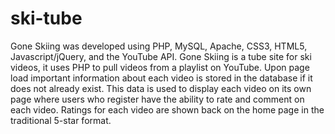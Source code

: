 ski-tube
========
Gone Skiing was developed using PHP, MySQL, Apache, CSS3, HTML5, Javascript/jQuery, and the YouTube API.
Gone Skiing is a tube site for ski videos, it uses PHP to pull videos from a playlist on YouTube.
Upon page load important information about each video is stored in the database if it does not already exist.
This data is used to display each video on its own page where users who register have the ability to rate and 
comment on each video.
Ratings for each video are shown back on the home page in the traditional 5-star format.
